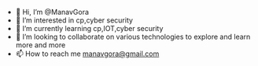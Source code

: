 - 👋 Hi, I’m @ManavGora
- 👀 I’m interested in cp,cyber security 
- 🌱 I’m currently learning cp,IOT,cyber security
- 💞️ I’m looking to collaborate on various technologies to explore and learn more and more
- 📫 How to reach me manavgora@gmail.com

<!---
ManavGora/ManavGora is a ✨ special ✨ repository because its `README.md` (this file) appears on your GitHub profile.
You can click the Preview link to take a look at your changes.
--->
